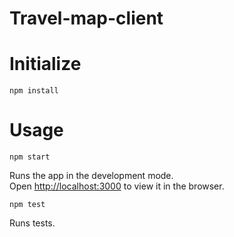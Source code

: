 # Travel-map-client
# Initialize
```
npm install
```

# Usage
```
npm start
```

Runs the app in the development mode.\
Open [http://localhost:3000](http://localhost:3000) to view it in the browser.

```
npm test
```

Runs tests.
